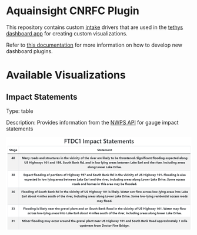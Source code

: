 # Aquainsight CNRFC Plugin

This repository contains custom [intake](https://intake.readthedocs.io/en/latest/making-plugins.html) drivers that are used in the [tethys dashboard app](https://git.aquaveo.com/tethys/firo/aquainsight) for creating custom visualizations.

Refer to [this documentation](https://git.aquaveo.com/tethys/firo/aquainsight/-/blob/plugins/README.md?ref_type=heads#visualization-plugins) for more information on how to develop new dashboard plugins.

# Available Visualizations

## Impact Statements

Type: table

Description: Provides information from the [NWPS API](https://api.water.noaa.gov/nwps/v1/docs/) for gauge impact statements

![](docs/impact_statements.png)
